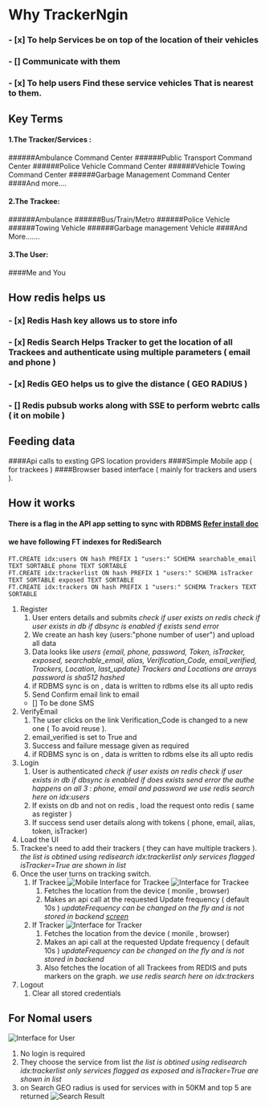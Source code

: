 # Why TrackerNgin
### - [x] To help Services be on top of the location of their vehicles
### - [] Communicate with them
### - [x] To help users Find these service vehicles That is nearest to them.

## Key Terms 
#### 1.The Tracker/Services : 
######Ambulance Command Center
######Public Transport Command Center
######Police Vehicle Command Center
######Vehicle Towing Command Center
######Garbage Management Command Center
####And more….


#### 2.The Trackee:
######Ambulance
######Bus/Train/Metro
######Police Vehicle
######Towing Vehicle
######Garbage management Vehicle
####And More…….

#### 3.The User:
####Me and You


## How redis helps us
### - [x] Redis Hash key allows us to store info
### - [x] Redis Search Helps Tracker to get the location of all Trackees and authenticate using multiple parameters ( email and phone )
###	- [x] Redis GEO helps us to give the distance ( GEO RADIUS )
### - [] Redis pubsub works along with SSE  to perform webrtc calls ( it on mobile )

## Feeding data
####Api calls to exsting GPS location providers
####Simple Mobile app ( for trackees )
####Browser based interface ( mainly for trackers and users ).


## How it works
#### There is a flag in the API app setting to sync with RDBMS [Refer install doc](./install.md) 
#### we have following FT indexes for RediSearch

```
FT.CREATE idx:users ON hash PREFIX 1 "users:" SCHEMA searchable_email TEXT SORTABLE phone TEXT SORTABLE
FT.CREATE idx:trackerlist ON hash PREFIX 1 "users:" SCHEMA isTracker TEXT SORTABLE exposed TEXT SORTABLE
FT.CREATE idx:trackers ON hash PREFIX 1 "users:" SCHEMA Trackers TEXT SORTABLE
```
1. Register 
	1. User enters details and submits
	*check if user exists on redis*
	*check if user exists in db if dbsync is enabled*
	*if exists send error*
	2. We create an hash key  (users:"phone number of user") and upload all data
	3. Data looks like
	*users {email, phone, password, Token, isTracker, exposed, searchable_email, alias, Verification_Code, email_verified, Trackers, Location, last_update}*
	*Trackers and Locations are arrays*
	*password is sha512 hashed*
	5. if RDBMS sync is on , data is written to rdbms else its all upto redis
	4. Send Confirm email link to email
	- [] To be done SMS 
2. VerifyEmail
	1. The user clicks on the link Verification_Code is changed to a new one ( To avoid reuse ).
	3. email_verified is set to True and 
	2. Success and failure message given as required
	3. if RDBMS sync is on , data is written to rdbms else its all upto redis
3. Login 
	1. User is authenticated
	*check if user exists on redis*
	*check if user exists in db if dbsync is enabled*
	*if does exists send error*
	*the authe happens on all 3 : phone, email and password*
	*we use redis search here on idx:users*
	2. If exists on db and not on redis , load the request onto redis ( same as register )
	3. If success send user details along with tokens ( phone, email, alias, token, isTracker)
4. Load the UI 
5. Trackee's need to add their trackers ( they can have multiple trackers ).
	*the list is obtined using redisearch idx:trackerlist*
	*only services flagged isTracker=True are shown in list*
6. Once the user turns on  tracking switch.
	1. If Trackee
	![Mobile Interface for Trackee](./ss/trackee_m.jpg)
	![Interface for  Trackee](./ss/trackee.jpg)
		1. Fetches the location from the device ( monile , browser)
		2. Makes an api call at the requested Update frequency ( default 10s )
		*updateFrequency can be changed on the fly and is not stored in backend 
		[screen](./ss/updateFrequency.jpg)*
	2. If Tracker
	![Interface for  Tracker](./ss/tracker.jpg)
		1. Fetches the location from the device ( monile , browser)
		2. Makes an api call at the requested Update frequency ( default 10s )
		*updateFrequency can be changed on the fly and is not stored in backend*
		3. Also fetches the location of all Trackees from REDIS and puts markers on the graph.
		*we use redis search here on idx:trackers*
7. Logout
	1. Clear all stored credentials

## For Nomal users 
![Interface for  User](./ss/user.jpg)
1. No login is required
2. They choose the service from list
	*the list is obtined using redisearch idx:trackerlist*
	*only services flagged as exposed  and isTracker=True are shown in list*
3. on Search GEO radius is used for services with in 50KM and top 5 are returned
![Search Result](./ss/search.jpg)
